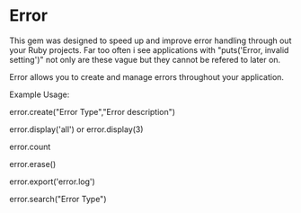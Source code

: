Error
=====

This gem was designed to speed up and improve error handling through out your Ruby projects. Far too often i see applications with "puts('Error, invalid setting')" not only are these vague but they cannot be refered to later on.

Error allows you to create and manage errors throughout your application.

Example Usage:

error.create("Error Type","Error description")

error.display('all') or error.display(3)

error.count

error.erase()

error.export('error.log')

error.search("Error Type")